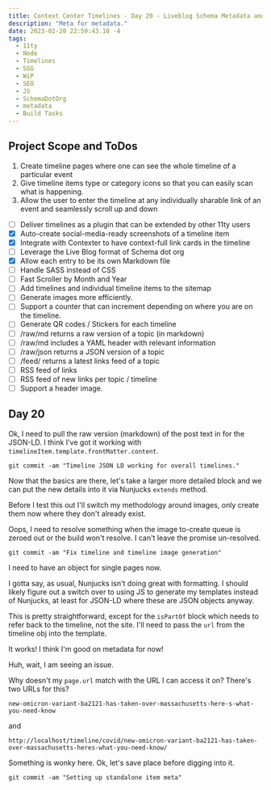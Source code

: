```yaml
---
title: Context Center Timelines - Day 20 - Liveblog Schema Metadata and SEO and Image fixes.
description: "Meta for metadata."
date: 2023-02-20 22:59:43.10 -4
tags:
  - 11ty
  - Node
  - Timelines
  - SSG
  - WiP
  - SEO
  - JS
  - SchemaDotOrg
  - metadata
  - Build Tasks
---
```


## Project Scope and ToDos

1. Create timeline pages where one can see the whole timeline of a particular event
2. Give timeline items type or category icons so that you can easily scan what is happening.
3. Allow the user to enter the timeline at any individually sharable link of an event and seamlessly scroll up and down

- [ ] Deliver timelines as a plugin that can be extended by other 11ty users
- [x] Auto-create social-media-ready screenshots of a timeline item
- [x] Integrate with Contexter to have context-full link cards in the timeline
- [ ] Leverage the Live Blog format of Schema dot org
- [x] Allow each entry to be its own Markdown file
- [ ] Handle SASS instead of CSS
- [ ] Fast Scroller by Month and Year
- [ ] Add timelines and individual timeline items to the sitemap
- [ ] Generate images more efficiently.
- [ ] Support a counter that can increment depending on where you are on the timeline.
- [ ] Generate QR codes / Stickers for each timeline
- [ ] /raw/md returns a raw version of a topic (in markdown)
- [ ] /raw/md includes a YAML header with relevant information
- [ ] /raw/json returns a JSON version of a topic
- [ ] /feed/ returns a latest links feed of a topic
- [ ] RSS feed of links
- [ ] RSS feed of new links per topic / timeline
- [ ] Support a header image.

## Day 20

Ok, I need to pull the raw version (markdown) of the post text in for the JSON-LD. I think I've got it working with `timelineItem.template.frontMatter.content`.

`git commit -am "Timeline JSON LD working for overall timelines."`

Now that the basics are there, let's take a larger more detailed block and we can put the new details into it via Nunjucks `extends` method.

Before I test this out I'll switch my methodology around images, only create them now where they don't already exist.

Oops, I need to resolve something when the image to-create queue is zeroed out or the build won't resolve. I can't leave the promise un-resolved.

`git commit -am "Fix timeline and timeline image generation"`

I need to have an object for single pages now.

I gotta say, as usual, Nunjucks isn't doing great with formatting. I should likely figure out a switch over to using JS to generate my templates instead of Nunjucks, at least for JSON-LD where these are JSON objects anyway.

This is pretty straightforward, except for the `isPartOf` block which needs to refer back to the timeline, not the site. I'll need to pass the `url` from the timeline obj into the template.

It works! I think I'm good on metadata for now!

Huh, wait, I am seeing an issue.

Why doesn't my `page.url` match with the URL I can access it on? There's two URLs for this?

`new-omicron-variant-ba2121-has-taken-over-massachusetts-here-s-what-you-need-know`

and

`http://localhost/timeline/covid/new-omicron-variant-ba2121-has-taken-over-massachusetts-heres-what-you-need-know/`

Something is wonky here. Ok, let's save place before digging into it.

`git commit -am "Setting up standalone item meta"`
